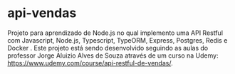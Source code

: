 # api-vendas
Projeto para aprendizado de Node.js no qual implemento uma API Restful com Javascript, Node.js, Typescript, TypeORM, Express, Postgres, Redis e Docker . Este projeto está sendo desenvolvido seguindo as aulas do 
professor Jorge Aluizio Alves de Souza através de um curso na Udemy: https://www.udemy.com/course/api-restful-de-vendas/. 
